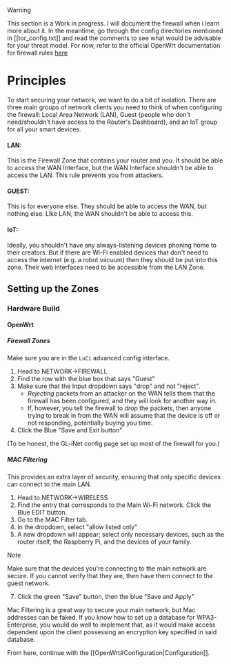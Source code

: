 >[!WARNING]
>This section is a Work in progress. I will document the firewall when i learn more about it. In the meantime, go through the config directories mentioned in [[tor_config.txt]] and read the comments to see what would be advisable for your threat model.
>For now, refer to the official OpenWrt documentation for firewall rules [here](https://openwrt.org/docs/guide-user/firewall/firewall_configuration)

# Principles
To start securing your network, we want to do a bit of isolation.
There are three main groups of network clients you need to think of when configuring the firewall: Local Area Network (LAN), Guest (people who don't need/shouldn't have access to the Router's Dashboard), and an IoT group for all your smart devices.
#### LAN:
This is the Firewall Zone that contains your router and you. It should be able to access the WAN Interface, but the WAN Interface shouldn't be able to access the LAN. This rule prevents you from attackers.

#### GUEST:
This is for everyone else. They should be able to access the WAN, but nothing else. Like LAN, the WAN shouldn't be able to access this.

#### IoT:
Ideally, you shouldn't have any always-listening devices phoning home to their creators. But if there are Wi-Fi enabled devices that don't need to access the internet (e.g. a robot vacuum) then they should be put into this zone. Their web interfaces need to be accessible from the LAN Zone.

## Setting up the Zones
### Hardware Build
#### OpenWrt
##### Firewall Zones
Make sure you are in the `LuCi` advanced config interface.

1. Head to NETWORK->FIREWALL
2. Find the row with the blue box that says "Guest"
3. Make sure that the Input dropdown says "drop" and not "reject". 
	- *Rejecting* packets from an attacker on the WAN tells them that the firewall has been configured, and they will look for another way in. 
	- If, however, you tell the firewall to *drop* the packets, then anyone trying to break in from the WAN will assume that the device is off or not responding, potentially buying you time.
1. Click the Blue "Save and Exit button"

(To be honest, the GL-iNet config page set up most of the firewall for you.)

##### MAC Filtering
This provides an extra layer of security, ensuring that only specific devices can connect to the main LAN.

1. Head to NETWORK->WIRELESS
2. Find the entry that corresponds to the Main Wi-Fi network. Click the Blue EDIT button.
3. Go to the MAC Filter tab.
4. In the dropdown, select "allow listed only"
5. A new dropdown will appear; select only necessary devices, such as the router itself, the Raspberry Pi, and the devices of your family.
>[!NOTE]
>Make sure that the devices you're connecting to the main network are secure. If you cannot verify that they are, then have them connect to the guest network.
7. Click the green "Save" button, then the blue "Save and Apply"

Mac Filtering is a great way to secure your main network, but Mac addresses can be faked. If you know how to set up a database for WPA3-Enterprise, you would do well to implement that, as it would make access dependent upon the client possessing an encryption key specified in said database.

From here, continue with the [[OpenWrt#Configuration|Configuration]].